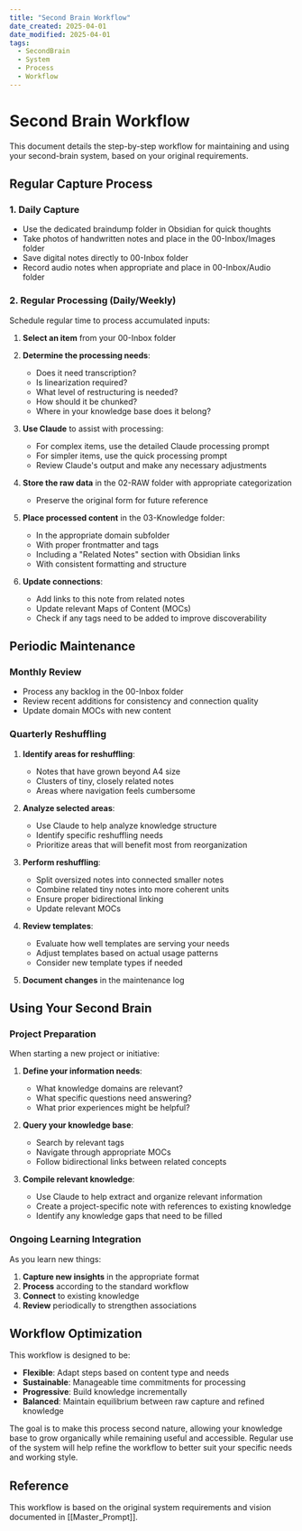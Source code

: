 ```yaml
---
title: "Second Brain Workflow"
date_created: 2025-04-01
date_modified: 2025-04-01
tags:
  - SecondBrain
  - System
  - Process
  - Workflow
---
```


# Second Brain Workflow

This document details the step-by-step workflow for maintaining and using your second-brain system, based on your original requirements.

## Regular Capture Process

### 1. Daily Capture
- Use the dedicated braindump folder in Obsidian for quick thoughts
- Take photos of handwritten notes and place in the 00-Inbox/Images folder
- Save digital notes directly to 00-Inbox folder
- Record audio notes when appropriate and place in 00-Inbox/Audio folder

### 2. Regular Processing (Daily/Weekly)
Schedule regular time to process accumulated inputs:

1. **Select an item** from your 00-Inbox folder
2. **Determine the processing needs**:
   - Does it need transcription?
   - Is linearization required?
   - What level of restructuring is needed?
   - How should it be chunked?
   - Where in your knowledge base does it belong?

3. **Use Claude** to assist with processing:
   - For complex items, use the detailed Claude processing prompt
   - For simpler items, use the quick processing prompt
   - Review Claude's output and make any necessary adjustments

4. **Store the raw data** in the 02-RAW folder with appropriate categorization
   - Preserve the original form for future reference

5. **Place processed content** in the 03-Knowledge folder:
   - In the appropriate domain subfolder
   - With proper frontmatter and tags
   - Including a "Related Notes" section with Obsidian links
   - With consistent formatting and structure

6. **Update connections**:
   - Add links to this note from related notes
   - Update relevant Maps of Content (MOCs)
   - Check if any tags need to be added to improve discoverability

## Periodic Maintenance

### Monthly Review
- Process any backlog in the 00-Inbox folder
- Review recent additions for consistency and connection quality
- Update domain MOCs with new content

### Quarterly Reshuffling
1. **Identify areas for reshuffling**:
   - Notes that have grown beyond A4 size
   - Clusters of tiny, closely related notes
   - Areas where navigation feels cumbersome

2. **Analyze selected areas**:
   - Use Claude to help analyze knowledge structure
   - Identify specific reshuffling needs
   - Prioritize areas that will benefit most from reorganization

3. **Perform reshuffling**:
   - Split oversized notes into connected smaller notes
   - Combine related tiny notes into more coherent units
   - Ensure proper bidirectional linking
   - Update relevant MOCs

4. **Review templates**:
   - Evaluate how well templates are serving your needs
   - Adjust templates based on actual usage patterns
   - Consider new template types if needed

5. **Document changes** in the maintenance log

## Using Your Second Brain

### Project Preparation
When starting a new project or initiative:

1. **Define your information needs**:
   - What knowledge domains are relevant?
   - What specific questions need answering?
   - What prior experiences might be helpful?

2. **Query your knowledge base**:
   - Search by relevant tags
   - Navigate through appropriate MOCs
   - Follow bidirectional links between related concepts

3. **Compile relevant knowledge**:
   - Use Claude to help extract and organize relevant information
   - Create a project-specific note with references to existing knowledge
   - Identify any knowledge gaps that need to be filled

### Ongoing Learning Integration
As you learn new things:

1. **Capture new insights** in the appropriate format
2. **Process** according to the standard workflow
3. **Connect** to existing knowledge
4. **Review** periodically to strengthen associations

## Workflow Optimization

This workflow is designed to be:

- **Flexible**: Adapt steps based on content type and needs
- **Sustainable**: Manageable time commitments for processing
- **Progressive**: Build knowledge incrementally
- **Balanced**: Maintain equilibrium between raw capture and refined knowledge

The goal is to make this process second nature, allowing your knowledge base to grow organically while remaining useful and accessible. Regular use of the system will help refine the workflow to better suit your specific needs and working style.

## Reference
This workflow is based on the original system requirements and vision documented in [[Master_Prompt]].
